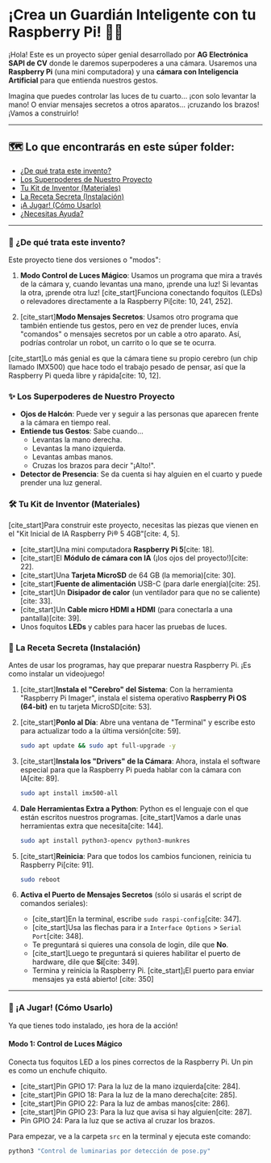 # ¡Crea un Guardián Inteligente con tu Raspberry Pi! 👋🤖

¡Hola! Este es un proyecto súper genial desarrollado por **AG Electrónica SAPI de CV** donde le daremos superpoderes a una cámara. Usaremos una **Raspberry Pi** (una mini computadora) y una **cámara con Inteligencia Artificial** para que entienda nuestros gestos.

Imagina que puedes controlar las luces de tu cuarto... ¡con solo levantar la mano! O enviar mensajes secretos a otros aparatos... ¡cruzando los brazos! ¡Vamos a construirlo!

---

## 🗺️ **Lo que encontrarás en este súper folder:**

* [¿De qué trata este invento?](#-de-qué-trata-este-invento)
* [Los Superpoderes de Nuestro Proyecto](#-los-superpoderes-de-nuestro-proyecto)
* [Tu Kit de Inventor (Materiales)](#-tu-kit-de-inventor-materiales)
* [La Receta Secreta (Instalación)](#-la-receta-secreta-instalación)
* [¡A Jugar! (Cómo Usarlo)](#-a-jugar-cómo-usarlo)
* [¿Necesitas Ayuda?](#-necesitas-ayuda)

---

### **🤔 ¿De qué trata este invento?**

Este proyecto tiene dos versiones o "modos":

1.  **Modo Control de Luces Mágico**: Usamos un programa que mira a través de la cámara y, cuando levantas una mano, ¡prende una luz! Si levantas la otra, ¡prende otra luz! [cite_start]Funciona conectando foquitos (LEDs) o relevadores directamente a la Raspberry Pi[cite: 10, 241, 252].

2.  [cite_start]**Modo Mensajes Secretos**: Usamos otro programa que también entiende tus gestos, pero en vez de prender luces, envía "comandos" o mensajes secretos por un cable a otro aparato. Así, podrías controlar un robot, un carrito o lo que se te ocurra.

[cite_start]Lo más genial es que la cámara tiene su propio cerebro (un chip llamado IMX500) que hace todo el trabajo pesado de pensar, así que la Raspberry Pi queda libre y rápida[cite: 10, 12].

### **✨ Los Superpoderes de Nuestro Proyecto**

* **Ojos de Halcón**: Puede ver y seguir a las personas que aparecen frente a la cámara en tiempo real.
* **Entiende tus Gestos**: Sabe cuando...
    * Levantas la mano derecha.
    * Levantas la mano izquierda.
    * Levantas ambas manos.
    * Cruzas los brazos para decir "¡Alto!".
* **Detector de Presencia**: Se da cuenta si hay alguien en el cuarto y puede prender una luz general.

### **🛠️ Tu Kit de Inventor (Materiales)**

[cite_start]Para construir este proyecto, necesitas las piezas que vienen en el "Kit Inicial de IA Raspberry Pi® 5 4GB"[cite: 4, 5].
* [cite_start]Una mini computadora **Raspberry Pi 5**[cite: 18].
* [cite_start]El **Módulo de cámara con IA** (¡los ojos del proyecto!)[cite: 22].
* [cite_start]Una **Tarjeta MicroSD** de 64 GB (la memoria)[cite: 30].
* [cite_start]**Fuente de alimentación** USB-C (para darle energía)[cite: 25].
* [cite_start]Un **Disipador de calor** (un ventilador para que no se caliente)[cite: 33].
* [cite_start]Un **Cable micro HDMI a HDMI** (para conectarla a una pantalla)[cite: 39].
* Unos foquitos **LEDs** y cables para hacer las pruebas de luces.

### **🔧 La Receta Secreta (Instalación)**

Antes de usar los programas, hay que preparar nuestra Raspberry Pi. ¡Es como instalar un videojuego!

1.  [cite_start]**Instala el "Cerebro" del Sistema**: Con la herramienta "Raspberry Pi Imager", instala el sistema operativo **Raspberry Pi OS (64-bit)** en tu tarjeta MicroSD[cite: 53].

2.  [cite_start]**Ponlo al Día**: Abre una ventana de "Terminal" y escribe esto para actualizar todo a la última versión[cite: 59].
    ```bash
    sudo apt update && sudo apt full-upgrade -y
    ```

3.  [cite_start]**Instala los "Drivers" de la Cámara**: Ahora, instala el software especial para que la Raspberry Pi pueda hablar con la cámara con IA[cite: 89].
    ```bash
    sudo apt install imx500-all
    ```

4.  **Dale Herramientas Extra a Python**: Python es el lenguaje con el que están escritos nuestros programas. [cite_start]Vamos a darle unas herramientas extra que necesita[cite: 144].
    ```bash
    sudo apt install python3-opencv python3-munkres
    ```

5.  [cite_start]**Reinicia**: Para que todos los cambios funcionen, reinicia tu Raspberry Pi[cite: 91].
    ```bash
    sudo reboot
    ```

6.  **Activa el Puerto de Mensajes Secretos** (sólo si usarás el script de comandos seriales):
    * [cite_start]En la terminal, escribe `sudo raspi-config`[cite: 347].
    * [cite_start]Usa las flechas para ir a `Interface Options` > `Serial Port`[cite: 348].
    * Te preguntará si quieres una consola de login, dile que **No**.
    * [cite_start]Luego te preguntará si quieres habilitar el puerto de hardware, dile que **Sí**[cite: 349].
    * Termina y reinicia la Raspberry Pi. [cite_start]¡El puerto para enviar mensajes ya está abierto! [cite: 350]

---

### **🚀 ¡A Jugar! (Cómo Usarlo)**

Ya que tienes todo instalado, ¡es hora de la acción!

#### **Modo 1: Control de Luces Mágico**

Conecta tus foquitos LED a los pines correctos de la Raspberry Pi. Un pin es como un enchufe chiquito.

* [cite_start]Pin GPIO 17: Para la luz de la mano izquierda[cite: 284].
* [cite_start]Pin GPIO 18: Para la luz de la mano derecha[cite: 285].
* [cite_start]Pin GPIO 22: Para la luz de ambas manos[cite: 286].
* [cite_start]Pin GPIO 23: Para la luz que avisa si hay alguien[cite: 287].
* Pin GPIO 24: Para la luz que se activa al cruzar los brazos.

Para empezar, ve a la carpeta `src` en la terminal y ejecuta este comando:

```bash
python3 "Control de luminarias por detección de pose.py"
